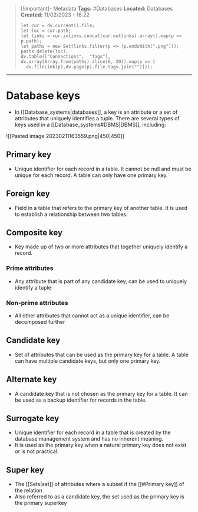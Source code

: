 > [!important]- Metadata
> **Tags:** #Databases 
> **Located:** Databases
> **Created:** 11/02/2023 - 16:22
> ```dataviewjs
>let cur = dv.current().file;
>let loc = cur.path;
>let links = cur.inlinks.concat(cur.outlinks).array().map(p => p.path);
>let paths = new Set(links.filter(p => !p.endsWith(".png")));
>paths.delete(loc);
>dv.table(["Connections",  "Tags"], dv.array(Array.from(paths).slice(0, 20)).map(p => [
>   dv.fileLink(p),dv.page(p).file.tags.join("")]));
> ```

___
# Database keys
- In [[Database_systems|databases]], a key is an attribute or a set of attributes that uniquely identifies a tuple. There are several types of keys used in a [[Database_systems#DBMS|DBMS]], including:

![[Pasted image 20230211163559.png|450|450]]

## Primary key
- Unique identifier for each record in a table. It cannot be null and must be unique for each record. A table can only have one primary key.
  
## Foreign key
- Field in a table that refers to the primary key of another table. It is used to establish a relationship between two tables.

## Composite key
- Key made up of two or more attributes that together uniquely identify a record.

### Prime attributes
- Any attribute that is part of any candidate key, can be used to uniquely identify a tuple 

### Non-prime attributes 
- All other attributes that cannot act as a unique identifier, can be decomposed further 

## Candidate key
- Set of attributes that can be used as the primary key for a table. A table can have multiple candidate keys, but only one primary key.
## Alternate key
- A candidate key that is not chosen as the primary key for a table. It can be used as a backup identifier for records in the table.
## Surrogate key
- Unique identifier for each record in a table that is created by the database management system and has no inherent meaning. 
- It is used as the primary key when a natural primary key does not exist or is not practical.

## Super key
- The [[Sets|set]] of attributes where a subset if the [[#Primary key]] of the relation 
- Also referred to as a candidate key, the set used as the primary key is the primary superkey
